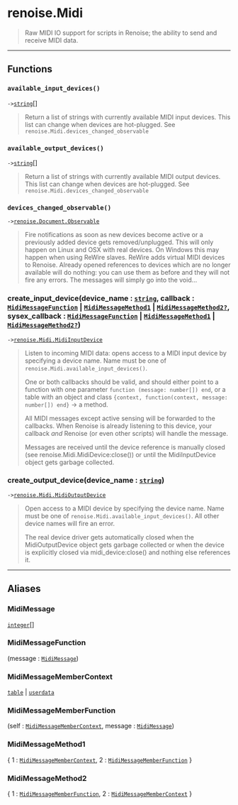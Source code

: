 # renoise.Midi<a name="renoise.Midi"></a>  
> Raw MIDI IO support for scripts in Renoise; the ability to send and receive
> MIDI data.  

<!-- toc -->
  

---  
## Functions
### `available_input_devices()`<a name="available_input_devices"></a>
`->`[`string`](../../API/builtins/string.md)[]  

> Return a list of strings with currently available MIDI input devices.
> This list can change when devices are hot-plugged.
> See `renoise.Midi.devices_changed_observable`
### `available_output_devices()`<a name="available_output_devices"></a>
`->`[`string`](../../API/builtins/string.md)[]  

> Return a list of strings with currently available MIDI output devices.
> This list can change when devices are hot-plugged.
> See `renoise.Midi.devices_changed_observable`
### `devices_changed_observable()`<a name="devices_changed_observable"></a>
`->`[`renoise.Document.Observable`](../../API/renoise/renoise.Document.Observable.md)  

> Fire notifications as soon as new devices become active or a previously
> added device gets removed/unplugged.
> This will only happen on Linux and OSX with real devices. On Windows this
> may happen when using ReWire slaves. ReWire adds virtual MIDI devices to
> Renoise.
> Already opened references to devices which are no longer available will
> do nothing: you can use them as before and they will not fire any errors.
> The messages will simply go into the void...
### create_input_device(device_name : [`string`](../../API/builtins/string.md), callback : [`MidiMessageFunction`](#MidiMessageFunction) | [`MidiMessageMethod1`](#MidiMessageMethod1) | [`MidiMessageMethod2`](#MidiMessageMethod2)[`?`](../../API/builtins/nil.md), sysex_callback : [`MidiMessageFunction`](#MidiMessageFunction) | [`MidiMessageMethod1`](#MidiMessageMethod1) | [`MidiMessageMethod2`](#MidiMessageMethod2)[`?`](../../API/builtins/nil.md))<a name="create_input_device"></a>
`->`[`renoise.Midi.MidiInputDevice`](../../API/renoise/renoise.Midi.MidiInputDevice.md)  

> Listen to incoming MIDI data: opens access to a MIDI input device by
> specifying a device name.
> Name must be one of `renoise.Midi.available_input_devices()`.
> 
> One or both callbacks should be valid, and should either point to a function
> with one parameter `function (message: number[]) end`, or a table with an object
> and class `{context, function(context, message: number[]) end}` -> a method.
> 
> All MIDI messages except active sensing will be forwarded to the callbacks.
> When Renoise is already listening to this device, your callback *and* Renoise
> (or even other scripts) will handle the message.
> 
> Messages are received until the device reference is manually closed (see
> renoise.Midi.MidiDevice:close()) or until the MidiInputDevice object gets garbage
> collected.
### create_output_device(device_name : [`string`](../../API/builtins/string.md))<a name="create_output_device"></a>
`->`[`renoise.Midi.MidiOutputDevice`](../../API/renoise/renoise.Midi.MidiOutputDevice.md)  

> Open access to a MIDI device by specifying the device name.
> Name must be one of `renoise.Midi.available_input_devices()`.
> All other device names will fire an error.
> 
> The real device driver gets automatically closed when the MidiOutputDevice
> object gets garbage collected or when the device is explicitly closed
> via midi_device:close() and nothing else references it.  



---  
## Aliases  
### MidiMessage<a name="MidiMessage"></a>
[`integer`](../../API/builtins/integer.md)[]  
  
  
### MidiMessageFunction<a name="MidiMessageFunction"></a>
(message : [`MidiMessage`](#MidiMessage))  
  
  
### MidiMessageMemberContext<a name="MidiMessageMemberContext"></a>
[`table`](../../API/builtins/table.md) | [`userdata`](../../API/builtins/userdata.md)  
  
  
### MidiMessageMemberFunction<a name="MidiMessageMemberFunction"></a>
(self : [`MidiMessageMemberContext`](#MidiMessageMemberContext), message : [`MidiMessage`](#MidiMessage))  
  
  
### MidiMessageMethod1<a name="MidiMessageMethod1"></a>
{ 1 : [`MidiMessageMemberContext`](#MidiMessageMemberContext), 2 : [`MidiMessageMemberFunction`](#MidiMessageMemberFunction) }  
  
  
### MidiMessageMethod2<a name="MidiMessageMethod2"></a>
{ 1 : [`MidiMessageMemberFunction`](#MidiMessageMemberFunction), 2 : [`MidiMessageMemberContext`](#MidiMessageMemberContext) }  
  
  

